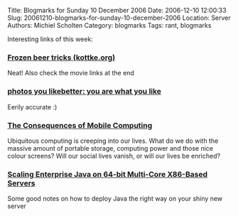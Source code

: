Title: Blogmarks for Sunday 10 December 2006
Date: 2006-12-10 12:00:33
Slug: 20061210-blogmarks-for-sunday-10-december-2006
Location: Server
Authors: Michiel Scholten
Category: blogmarks
Tags: rant, blogmarks

<p>Interesting links of this week:</p>
<h3><a href="http://www.kottke.org/06/11/frozen-beer-tricks">Frozen beer tricks (kottke.org)</a></h3>
<p>Neat! Also check the movie links at the end</p>
<h3><a href="http://likebetter.com/">photos you likebetter: you are what you like</a></h3>
<p>Eerily accurate :)</p>
<h3><a href="http://www.brighthand.com/default.asp?newsID=12658">The Consequences of Mobile Computing</a></h3>
<p>Ubiquitous computing is creeping into our lives. What do we do with the massive amount of portable storage, computing power and those nice colour screens? Will our social lives vanish, or will our lives be enriched?</p>
<h3><a href="http://www.onjava.com/pub/a/onjava/2006/11/01/scaling-enterprise-java-on-64-bit-multi-core.html">Scaling Enterprise Java on 64-bit Multi-Core X86-Based Servers</a></h3>
<p>Some good notes on how to deploy Java the right way on your shiny new server</p>
